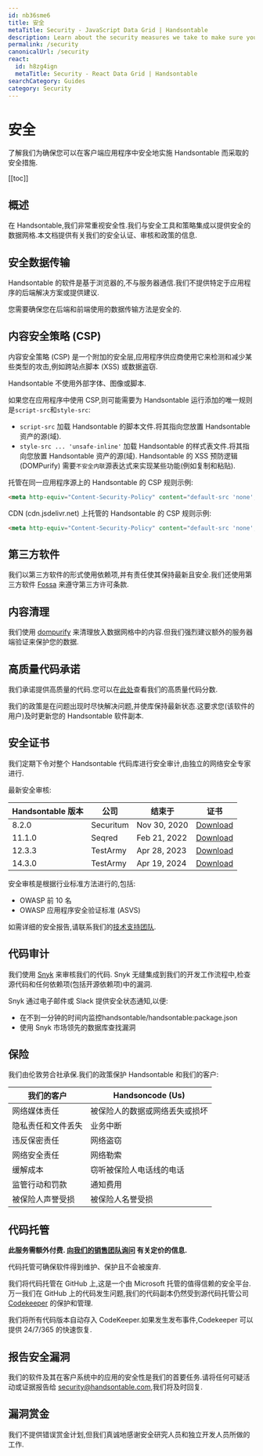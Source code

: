 ```yaml
---
id: nb36sme6
title: 安全
metaTitle: Security - JavaScript Data Grid | Handsontable
description: Learn about the security measures we take to make sure you can safely implement Handsontable in your client-side application.
permalink: /security
canonicalUrl: /security
react:
  id: h8zg4ign
  metaTitle: Security - React Data Grid | Handsontable
searchCategory: Guides
category: Security
---
```


# 安全

了解我们为确保您可以在客户端应用程序中安全地实施 Handsontable 而采取的安全措施.

[[toc]]

## 概述

在 Handsontable,我们非常重视安全性.我们与安全工具和策略集成以提供安全的数据网格.本文档提供有关我们的安全认证、审核和政策的信息.

## 安全数据传输

Handsontable 的软件是基于浏览器的,不与服务器通信.我们不提供特定于应用程序的后端解决方案或提供建议.

您需要确保您在后端和前端使用的数据传输方法是安全的.

## 内容安全策略 (CSP)

内容安全策略 (CSP) 是一个附加的安全层,应用程序供应商使用它来检测和减少某些类型的攻击,例如跨站点脚本 (XSS) 或数据盗窃.

Handsontable 不使用外部字体、图像或脚本.

如果您在应用程序中使用 CSP,则可能需要为 Handsontable 运行添加的唯一规则是`script-src`和`style-src`:

- `script-src` 加载 Handsontable 的脚本文件.将其指向您放置 Handsontable 资产的源(域).
- `style-src ... 'unsafe-inline'` 加载 Handsontable 的样式表文件.将其指向您放置 Handsontable 资产的源(域). Handsontable 的 XSS 预防逻辑 (DOMPurify) 需要`不安全内联`源表达式来实现某些功能(例如复制和粘贴).

托管在同一应用程序源上的 Handsontable 的 CSP 规则示例:

```html
<meta http-equiv="Content-Security-Policy" content="default-src 'none'; script-src 'self'; style-src 'self' 'unsafe-inline'">
```
CDN (cdn.jsdelivr.net) 上托管的 Handsontable 的 CSP 规则示例:

```html
<meta http-equiv="Content-Security-Policy" content="default-src 'none'; script-src 'self' cdn.jsdelivr.net; style-src 'self' 'unsafe-inline' cdn.jsdelivr.net">
```

## 第三方软件

我们以第三方软件的形式使用依赖项,并有责任使其保持最新且安全.我们还使用第三方软件 [Fossa](https://fossa.com) 来遵守第三方许可条款.

## 内容清理

我们使用 [dompurify](https://www.npmjs.com/package/dompurify) 来清理放入数据网格中的内容.但我们强烈建议额外的服务器端验证来保护您的数据.

## 高质量代码承诺

我们承诺提供高质量的代码.您可以在[此处](https://lgtm.com/projects/g/handsontable/handsontable/context:javascript)查看我们的高质量代码分数.

我们的政策是在问题出现时尽快解决问题,并使库保持最新状态.这要求您(该软件的用户)及时更新您的 Handsontable 软件副本.

## 安全证书

我们定期下令对整个 Handsontable 代码库进行安全审计,由独立的网络安全专家进行.

最新安全审核:

| Handsontable 版本 | 公司      | 结束于       | 证书                                                    |
| ----------------- | --------- | ------------ | ------------------------------------------------------- |
| 8.2.0             | Securitum | Nov 30, 2020 | [Download]({{$basePath}}/securitum-certificate.pdf)     |
| 11.1.0            | Seqred    | Feb 21, 2022 | [Download]({{$basePath}}/seqred-certificate.pdf)        |
| 12.3.3            | TestArmy  | Apr 28, 2023 | [Download]({{$basePath}}/testarmy-certificate.pdf)      |
| 14.3.0            | TestArmy  | Apr 19, 2024 | [Download]({{$basePath}}/testarmy-certificate-2024.pdf) |  |

安全审核是根据行业标准方法进行的,包括:
- OWASP 前 10 名
- OWASP 应用程序安全验证标准 (ASVS)

如需详细的安全报告,请联系我们的[技术支持团队](https://handsontable.com/contact?category=technical_support).

## 代码审计

我们使用 [Snyk](https://snyk.io/test/github/handsontable/handsontable?targetFile=package.json) 来审核我们的代码. Snyk 无缝集成到我们的开发工作流程中,检查源代码和任何依赖项(包括开源依赖项)中的漏洞.

Snyk 通过电子邮件或 Slack 提供安全状态通知,以便:
 - 在不到一分钟的时间内监控handsontable/handsontable:package.json
 - 使用 Snyk 市场领先的数据库查找漏洞

## 保险

我们由伦敦劳合社承保.我们的政策保护 Handsontable 和我们的客户:

| 我们的客户         | Handsoncode (Us)               |
| ------------------ | ------------------------------ |
| 网络媒体责任       | 被保险人的数据或网络丢失或损坏 |
| 隐私责任和文件丢失 | 业务中断                       |
| 违反保密责任       | 网络盗窃                       |
| 网络安全责任       | 网络勒索                       |
| 缓解成本           | 窃听被保险人电话线的电话       |
| 监管行动和罚款     | 通知费用                       |
| 被保险人声誉受损   | 被保险人名誉受损               |

## 代码托管

**此服务需额外付费. [向我们的销售团队询问](https://handsontable.com/contact?category=request_for_quotation) 有关定价的信息.**

代码托管可确保软件得到维护、保护且不会被废弃.

我们将代码托管在 GitHub 上,这是一个由 Microsoft 托管的值得信赖的安全平台.万一我们在 GitHub 上的代码发生问题,我们的代码副本仍然受到源代码托管公司 [Codekeeper](https://codekeeper.co/) 的保护和管理.

我们将所有代码版本自动存入 CodeKeeper.如果发生发布事件,Codekeeper 可以提供 24/7/365 的快速恢复.

## 报告安全漏洞

我们的软件及其在客户系统中的应用的安全性是我们的首要任务.请将任何可疑活动或证据报告给 [security@handsontable.com](mailto:security@handsontable.com),我们将及时回复.

## 漏洞赏金

我们不提供错误赏金计划,但我们真诚地感谢安全研究人员和独立开发人员所做的工作.
